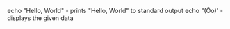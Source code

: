 echo "Hello, World" - prints "Hello, World" to standard output
echo "(Ôo)' - displays the given data
